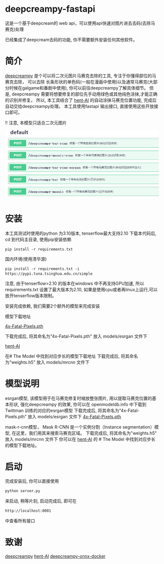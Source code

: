# deepcreampy-fastapi
这是一个基于deepcream的 web api，可以使用api快速对图片进去去码(去除马赛克)处理 

已经集成了deepcream去码的功能, 你不需要额外安装任何其他软件。

# 简介
<a target="_blank"  href="https://github.com/cookieY/DeepCreamPy">deepcreampy</a> 是个可以将二次元图片马赛克去除的工具, 专注于你懂得部位的马赛克去除， 可以去除 长条形状的单色码(一般在漫画中使用)以及通常马赛克(大部分时候在galgame和番剧中使用), 你可以前往deepcreampy了解具体细节。 
但是, deepcreampy 需要将想要修复的部位先手动用绿色或其他纯色涂抹,才能正确的识别并修复。 所以, 本工具结合了 <a href="https://github.com/natethegreate/hent-AI">hent-AI</a> 的自动涂抹马赛克位置功能, 完成后自动交给deepcreampy处理。
本工具使用fastapi 输出接口, 直接使用这些开放接口即可。

!! 注意, 本模型只适合二次元图片

![api 接口](https://raw.githubusercontent.com/fajlkdsjfajdf/deepcreampy-fastapi/main/images/api.png)


# 安装
本工具测试时使用的python 为3.10版本, tenserflow最大支持2.10
下载本代码后, cd 到代码主目录, 使用pip安装依赖

```pip copy
pip install -r requirements.txt
```
国内环境(使用清华源)
```pip copy
pip install -r requirements.txt -i https://pypi.tuna.tsinghua.edu.cn/simple
```
注意, 由于tenserflow>2.10 的版本在windows 中不再支持GPU加速, 所以requirements.txt 设置了最大版本为2.10, 如果是使用cpu或者再linux上运行,可以放开tenserflow版本限制。

安装完成依赖, 我们需要2个额外的模型来完成安装

模型下载地址

<a href="https://openmodeldb.info/models/4x-Fatal-Pixels">4x-Fatal-Pixels.pth</a>

下载完成后, 将其命名为"4x-Fatal-Pixels.pth" 放入 models/esrgan 文件下

<a href="https://github.com/natethegreate/hent-AI">hent-AI</a>

在# The Model 中找到对应步长的模型下载地址
下载完成后, 将其命名为"weights.h5" 放入 models/mrcnn 文件下

# 模型说明
esrgan模型, 该模型用于在马赛克修复时缩放整张图片, 用以提取马赛克位置的基本形状, 强化deepcreampy 的效果, 你可以在 openmodeldb.info 中下载到 Twittman 训练的对应的esrgan模型
下载完成后, 将其命名为"4x-Fatal-Pixels.pth" 放入 models/esrgan 文件下
<a href="https://openmodeldb.info/models/4x-Fatal-Pixels">4x-Fatal-Pixels.pth</a>

mask-r-cnn模型， Mask R-CNN 是一个实例分割（Instance segmentation）模型, 在这里，我们用其来搜索马赛克区域。
下载完成后, 将其命名为"weights.h5" 放入 models/mrcnn 文件下
你可以在 <a href="https://github.com/natethegreate/hent-AI">hent-AI</a> 的 # The Model 中找到对应步长的模型下载地址。

# 启动
完成安装后, 你可以直接使用 
```python copy
python server.py
```
来启动, 稍等片刻, 启动完成后, 即可在 
```html copy
http://localhost:8001
```
中查看所有接口

# 致谢
<a target="_blank"  href="https://github.com/cookieY/DeepCreamPy">deepcreampy</a>
<a target="_blank"  href="https://github.com/natethegreate/hent-AI">hent-AI</a>
<a target="_blank"  href="https://github.com/nanoskript/deepcreampy-onnx-docker">deepcreampy-onnx-docker</a>

